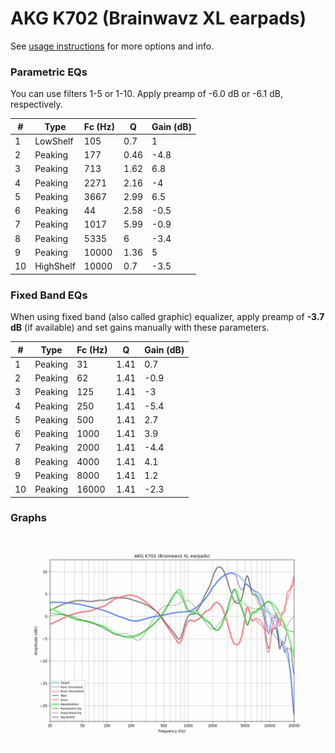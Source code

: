 # AKG K702 (Brainwavz XL earpads)
See [usage instructions](https://github.com/jaakkopasanen/AutoEq#usage) for more options and info.

### Parametric EQs
You can use filters 1-5 or 1-10. Apply preamp of -6.0 dB or -6.1 dB, respectively.

|   # | Type      |   Fc (Hz) |    Q |   Gain (dB) |
|-----|-----------|-----------|------|-------------|
|   1 | LowShelf  |       105 | 0.7  |         1   |
|   2 | Peaking   |       177 | 0.46 |        -4.8 |
|   3 | Peaking   |       713 | 1.62 |         6.8 |
|   4 | Peaking   |      2271 | 2.16 |        -4   |
|   5 | Peaking   |      3667 | 2.99 |         6.5 |
|   6 | Peaking   |        44 | 2.58 |        -0.5 |
|   7 | Peaking   |      1017 | 5.99 |        -0.9 |
|   8 | Peaking   |      5335 | 6    |        -3.4 |
|   9 | Peaking   |     10000 | 1.36 |         5   |
|  10 | HighShelf |     10000 | 0.7  |        -3.5 |

### Fixed Band EQs
When using fixed band (also called graphic) equalizer, apply preamp of **-3.7 dB** (if available) and set gains manually with these parameters.

|   # | Type    |   Fc (Hz) |    Q |   Gain (dB) |
|-----|---------|-----------|------|-------------|
|   1 | Peaking |        31 | 1.41 |         0.7 |
|   2 | Peaking |        62 | 1.41 |        -0.9 |
|   3 | Peaking |       125 | 1.41 |        -3   |
|   4 | Peaking |       250 | 1.41 |        -5.4 |
|   5 | Peaking |       500 | 1.41 |         2.7 |
|   6 | Peaking |      1000 | 1.41 |         3.9 |
|   7 | Peaking |      2000 | 1.41 |        -4.4 |
|   8 | Peaking |      4000 | 1.41 |         4.1 |
|   9 | Peaking |      8000 | 1.41 |         1.2 |
|  10 | Peaking |     16000 | 1.41 |        -2.3 |

### Graphs
![](./AKG%20K702%20(Brainwavz%20XL%20earpads).png)
